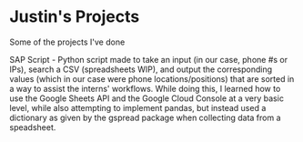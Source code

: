 # Justin's Projects
Some of the projects I've done

SAP Script - Python script made to take an input (in our case, phone #s or IPs), search a CSV (spreadsheets WIP), and output the corresponding values (which in our case were phone locations/positions) that are sorted in a way to assist the interns' workflows. While doing this, I learned how to use the Google Sheets API and the Google Cloud Console at a very basic level, while also attempting to implement pandas, but instead used a dictionary as given by the gspread package when collecting data from a speadsheet.
